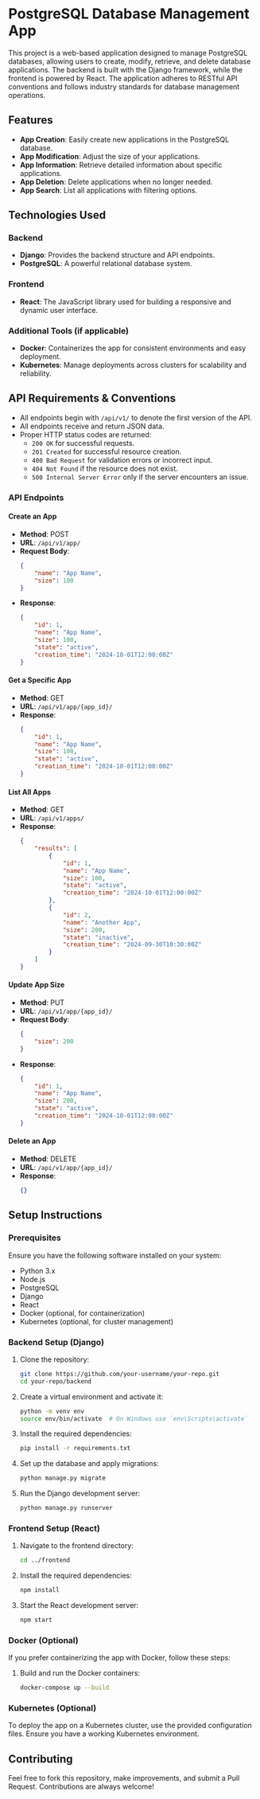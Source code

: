 # PostgreSQL Database Management App

This project is a web-based application designed to manage PostgreSQL databases, allowing users to create, modify, retrieve, and delete database applications. The backend is built with the Django framework, while the frontend is powered by React. The application adheres to RESTful API conventions and follows industry standards for database management operations.

## Features

- **App Creation**: Easily create new applications in the PostgreSQL database.
- **App Modification**: Adjust the size of your applications.
- **App Information**: Retrieve detailed information about specific applications.
- **App Deletion**: Delete applications when no longer needed.
- **App Search**: List all applications with filtering options.

## Technologies Used

### Backend
- **Django**: Provides the backend structure and API endpoints.
- **PostgreSQL**: A powerful relational database system.

### Frontend
- **React**: The JavaScript library used for building a responsive and dynamic user interface.

### Additional Tools (if applicable)
- **Docker**: Containerizes the app for consistent environments and easy deployment.
- **Kubernetes**: Manage deployments across clusters for scalability and reliability.

## API Requirements & Conventions

- All endpoints begin with `/api/v1/` to denote the first version of the API.
- All endpoints receive and return JSON data.
- Proper HTTP status codes are returned:
  - `200 OK` for successful requests.
  - `201 Created` for successful resource creation.
  - `400 Bad Request` for validation errors or incorrect input.
  - `404 Not Found` if the resource does not exist.
  - `500 Internal Server Error` only if the server encounters an issue.

### API Endpoints

#### Create an App
- **Method**: POST  
- **URL**: `/api/v1/app/`
- **Request Body**:
    ```json
    {
        "name": "App Name",
        "size": 100
    }
    ```
- **Response**:
    ```json
    {
        "id": 1,
        "name": "App Name",
        "size": 100,
        "state": "active",
        "creation_time": "2024-10-01T12:00:00Z"
    }
    ```

#### Get a Specific App
- **Method**: GET  
- **URL**: `/api/v1/app/{app_id}/`
- **Response**:
    ```json
    {
        "id": 1,
        "name": "App Name",
        "size": 100,
        "state": "active",
        "creation_time": "2024-10-01T12:00:00Z"
    }
    ```

#### List All Apps
- **Method**: GET  
- **URL**: `/api/v1/apps/`
- **Response**:
    ```json
    {
        "results": [
            {
                "id": 1,
                "name": "App Name",
                "size": 100,
                "state": "active",
                "creation_time": "2024-10-01T12:00:00Z"
            },
            {
                "id": 2,
                "name": "Another App",
                "size": 200,
                "state": "inactive",
                "creation_time": "2024-09-30T10:30:00Z"
            }
        ]
    }
    ```

#### Update App Size
- **Method**: PUT  
- **URL**: `/api/v1/app/{app_id}/`
- **Request Body**:
    ```json
    {
        "size": 200
    }
    ```
- **Response**:
    ```json
    {
        "id": 1,
        "name": "App Name",
        "size": 200,
        "state": "active",
        "creation_time": "2024-10-01T12:00:00Z"
    }
    ```

#### Delete an App
- **Method**: DELETE  
- **URL**: `/api/v1/app/{app_id}/`
- **Response**:
    ```json
    {}
    ```

## Setup Instructions

### Prerequisites

Ensure you have the following software installed on your system:
- Python 3.x
- Node.js
- PostgreSQL
- Django
- React
- Docker (optional, for containerization)
- Kubernetes (optional, for cluster management)

### Backend Setup (Django)

1. Clone the repository:
    ```bash
    git clone https://github.com/your-username/your-repo.git
    cd your-repo/backend
    ```

2. Create a virtual environment and activate it:
    ```bash
    python -m venv env
    source env/bin/activate  # On Windows use `env\Scripts\activate`
    ```

3. Install the required dependencies:
    ```bash
    pip install -r requirements.txt
    ```

4. Set up the database and apply migrations:
    ```bash
    python manage.py migrate
    ```

5. Run the Django development server:
    ```bash
    python manage.py runserver
    ```

### Frontend Setup (React)

1. Navigate to the frontend directory:
    ```bash
    cd ../frontend
    ```

2. Install the required dependencies:
    ```bash
    npm install
    ```

3. Start the React development server:
    ```bash
    npm start
    ```

### Docker (Optional)

If you prefer containerizing the app with Docker, follow these steps:

1. Build and run the Docker containers:
    ```bash
    docker-compose up --build
    ```

### Kubernetes (Optional)

To deploy the app on a Kubernetes cluster, use the provided configuration files. Ensure you have a working Kubernetes environment.

## Contributing

Feel free to fork this repository, make improvements, and submit a Pull Request. Contributions are always welcome!
